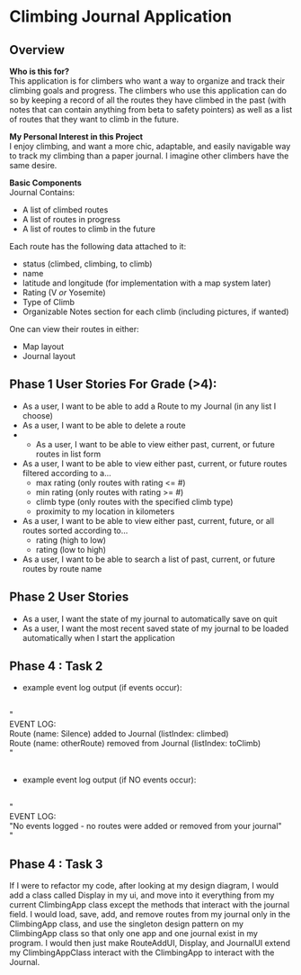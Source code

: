 # Climbing Journal Application

## Overview
**Who is this for?**  <br />
This application is for climbers who want a way to organize and track their climbing goals and progress.
The climbers who use this application can do so by keeping a record of all the routes they have climbed 
in the past (with notes that can contain anything from beta to safety pointers) as well as a list of routes that they
want to climb in the future.

**My Personal Interest in this Project**  <br />
I enjoy climbing, and want a more chic, adaptable, and easily navigable way to track my climbing than a paper
journal. I imagine other climbers have the same desire.

**Basic Components**  <br />
Journal Contains:
- A list of climbed routes
- A list of routes in progress
- A list of routes to climb in the future

Each route has the following data attached to it:
- status (climbed, climbing, to climb)
- name
- latitude and longitude (for implementation with  a map system later)
- Rating (V *or* Yosemite)
- Type of Climb
- Organizable Notes section for each climb (including pictures, if wanted)

One can view their routes in either:
- Map layout
- Journal layout

## Phase 1 User Stories For Grade (>4):
- As a user, I want to be able to add a Route to my Journal (in any list I choose)
- As a user, I want to be able to delete a route
- - As a user, I want to be able to view either past, current, or future routes in list form
- As a user, I want to be able to view either past, current, or future routes filtered according to a...
    - max rating (only routes with rating <= #)
    - min rating (only routes with rating >= #)
    - climb type (only routes with the specified climb type)
    - proximity to my location in kilometers
- As a user, I want to be able to view  either past, current, future, or all routes sorted according to...
    - rating (high to low)
    - rating (low to high)
- As a user, I want to be able to search a list of past, current, or future routes by route name

## Phase 2 User Stories
- As a user, I want the state of my journal to automatically save on quit 
- As a user, I want the most recent saved state of my journal to be loaded automatically when I start the application

## Phase 4 : Task 2
- example event log output (if events occur):
<br />
" 
<br />
EVENT LOG:
<br />
Route (name: Silence) added to Journal (listIndex: climbed)
<br />
Route (name: otherRoute) removed from Journal (listIndex: toClimb)
<br />
"
<br />  <br /> 

- example event log output (if NO events occur):
<br />
"
<br />
EVENT LOG:
<br />
"No events logged - no routes were added or removed from your journal"
<br />
"
 
## Phase 4 : Task 3

If I were to refactor my code, after looking at my design diagram, I would add a class called Display in my ui, and move
into it everything from my current ClimbingApp class except the methods that interact with the journal field. I would 
load, save, add, and remove routes from my journal only in the ClimbingApp class, and use the singleton design pattern
on my ClimbingApp class so that only one app and one journal exist in my program. I would then just make RouteAddUI, 
Display, and JournalUI extend my ClimbingAppClass interact with the ClimbingApp to interact with the Journal.
